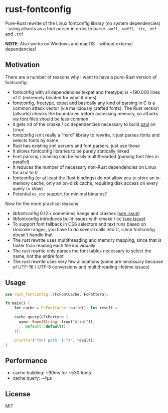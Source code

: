# rust-fontconfig

Pure-Rust rewrite of the Linux fontconfig library (no system
dependencies) - using allsorts as a font parser in order to
parse `.woff`, `.woff2`, `.ttc`, `.otf` and `.ttf`

**NOTE**: Also works on Windows and macOS - without external dependencies!

## Motivation

There are a number of reasons why I want to have
a pure-Rust version of fontconfig:

- fontconfig with all dependencies (expat and freetype) is ~190.000
  lines of C (extremely bloated for what it does)
- fontconfig, freetype, expat and basically any kind of parsing in C
  is a common attack vector (via maliciously crafted fonts). The Rust
  version (allsorts) checks the boundaries before accessing
  memory, so attacks via font files should be less common.
- it gets rid of the cmake / cc dependencies necessary to build
  [azul](https://azul.rs) on Linux
- fontconfig isn't really a "hard" library to rewrite, it just
  parses fonts and selects fonts by name
- Rust has existing xml parsers and font parsers, just use those
- It allows fontconfig libraries to be purely statically linked
- Font parsing / loading can be easily multithreaded (parsing font files in parallel)
- It reduces the number of necessary non-Rust dependencies on Linux for azul to 0
- fontconfig (or at least the Rust bindings) do not allow you
  to store an in-memory cache, only an on-disk cache, requiring
  disk access on every query (= slow)
- Potential `no_std` support for minimal binaries?

Now for the more practical reasons:

- libfontconfig 0.12.x sometimes hangs and crashes
  ([see issue](https://github.com/maps4print/azul/issues/110))
- libfontconfig introduces build issues with cmake / cc
  ([see issue](https://github.com/maps4print/azul/issues/206))
- To support font fallback in CSS selectors and text runs based
  on Unicode ranges, you have to do several calls into C, since
  fontconfig doesn't handle that
- The rust rewrite uses multithreading and memory mapping, since
  that is faster than reading each file individually
- The rust rewrite only parses the font tables necessary to select
  the name, not the entire font
- The rust rewrite uses very few allocations (some are necessary
  because of UTF-16 / UTF-8 conversions and multithreading lifetime
  issues)

## Usage

```rust
use rust_fontconfig::{FcFontCache, FcPattern};

fn main() {
    let cache = FcFontCache::build(); let result =

    cache.query(&FcPattern {
      name: Some(String::from("Arial")),
      .. Default::default()
    });

    println!("font path: {:?}", result);
}
```

## Performance

- cache building: ~90ms for ~530 fonts
- cache query: ~4µs

## License

MIT